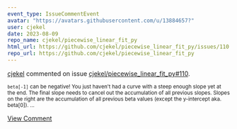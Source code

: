 ```yaml
---
event_type: IssueCommentEvent
avatar: "https://avatars.githubusercontent.com/u/13884657?"
user: cjekel
date: 2023-08-09
repo_name: cjekel/piecewise_linear_fit_py
html_url: https://github.com/cjekel/piecewise_linear_fit_py/issues/110
repo_url: https://github.com/cjekel/piecewise_linear_fit_py
---
```


<a href='https://github.com/cjekel' target='_blank'>cjekel</a> commented on issue <a href='https://github.com/cjekel/piecewise_linear_fit_py/issues/110' target='_blank'>cjekel/piecewise_linear_fit_py#110</a>.

<small>`beta[-1]` can be negative! You just haven't had a curve with a steep enough slope yet at the end. The final slope needs to cancel out the accumulation of all previous slopes. Slopes on the right are the accumulation of all previous beta values (except the y-intercept aka. beta[0])....</small>

<a href='https://github.com/cjekel/piecewise_linear_fit_py/issues/110' target='_blank'>View Comment</a>